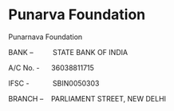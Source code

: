 # Punarva Foundation

Punarnava Foundation

  

BANK –          STATE BANK OF INDIA

A/C No. -      36038811715

IFSC -            SBIN0050303

BRANCH –    PARLIAMENT STREET, NEW DELHI